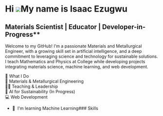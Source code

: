 Hi ![](https://user-images.githubusercontent.com/18350557/176309783-0785949b-9127-417c-8b55-ab5a4333674e.gif)My name is Isaac Ezugwu
====================================================================================================================================

Materials Scientist | Educator | Developer-in-Progress\*\*
----------------------------------------------------------

Welcome to my GitHub! I'm a passionate Materials and Metallurgical Engineer, with a growing skill set in artificial intelligence, and a deep commitment to leveraging science and technology for sustainable solutions. I teach Mathematics and Physics at College while developing projects integrating materials science, machine learning, and web development.

🔬 What I Do<br/>
🧪 Materials & Metallurgical Engineering<br/>
👨‍🏫 Teaching & Leadership<br/>
🤖 AI for Sustainability (In Progress)<br/>
💻 Web Development<br/>

*   🧠  I'm learning Machine Learning### Skills 
